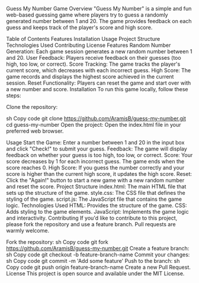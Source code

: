 Guess My Number Game
Overview
"Guess My Number" is a simple and fun web-based guessing game where players try to guess a randomly generated number between 1 and 20. The game provides feedback on each guess and keeps track of the player's score and high score.

Table of Contents
Features
Installation
Usage
Project Structure
Technologies Used
Contributing
License
Features
Random Number Generation: Each game session generates a new random number between 1 and 20.
User Feedback: Players receive feedback on their guesses (too high, too low, or correct).
Score Tracking: The game tracks the player's current score, which decreases with each incorrect guess.
High Score: The game records and displays the highest score achieved in the current session.
Reset Functionality: Players can reset the game and start over with a new number and score.
Installation
To run this game locally, follow these steps:

Clone the repository:

sh
Copy code
git clone https://github.com/AramisB/guess-my-number.git
cd guess-my-number
Open the project:
Open the index.html file in your preferred web browser.

Usage
Start the Game: Enter a number between 1 and 20 in the input box and click "Check!" to submit your guess.
Feedback: The game will display feedback on whether your guess is too high, too low, or correct.
Score: Your score decreases by 1 for each incorrect guess. The game ends when the score reaches 0.
High Score: If you guess the number correctly and your score is higher than the current high score, it updates the high score.
Reset: Click the "Again!" button to start a new game with a new random number and reset the score.
Project Structure
index.html: The main HTML file that sets up the structure of the game.
style.css: The CSS file that defines the styling of the game.
script.js: The JavaScript file that contains the game logic.
Technologies Used
HTML: Provides the structure of the game.
CSS: Adds styling to the game elements.
JavaScript: Implements the game logic and interactivity.
Contributing
If you'd like to contribute to this project, please fork the repository and use a feature branch. Pull requests are warmly welcome.

Fork the repository:
sh
Copy code
git fork https://github.com/AramisB/guess-my-number.git
Create a feature branch:
sh
Copy code
git checkout -b feature-branch-name
Commit your changes:
sh
Copy code
git commit -m 'Add some feature'
Push to the branch:
sh
Copy code
git push origin feature-branch-name
Create a new Pull Request.
License
This project is open source and available under the MIT License.


